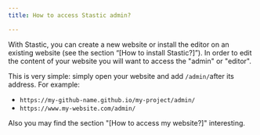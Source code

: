 ```yaml
---
title: How to access Stastic admin?

---
```

With Stastic, you can create a new website or install the editor on an existing website (see the section “[How to install Stastic?]”). In order to edit the content of your website you will want to access the "admin" or "editor".

This is very simple: simply open your website and add `/admin/`after its address. For example:
* `https://my-github-name.github.io/my-project/admin/`
* `https://www.my-website.com/admin/`


Also you may find the section "[How to access my website?]" interesting.